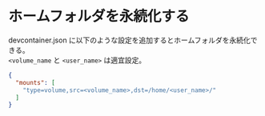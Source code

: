 # ホームフォルダを永続化する

devcontainer.json に以下のような設定を追加するとホームフォルダを永続化できる。  
`<volume_name` と `<user_name>` は適宜設定。

```json
{
  "mounts": [
    "type=volume,src=<volume_name>,dst=/home/<user_name>/"
  ]
}
```

